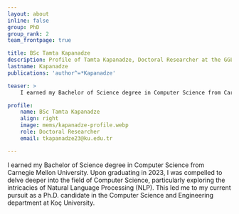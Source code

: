 ```yaml
---
layout: about
inline: false
group: PhD
group_rank: 2
team_frontpage: true

title: BSc Tamta Kapanadze
description: Profile of Tamta Kapanadze, Doctoral Researcher at the GGLab.
lastname: Kapanadze
publications: 'author^=*Kapanadze'

teaser: >
    I earned my Bachelor of Science degree in Computer Science from Carnegie Mellon University and am a first-year Ph.D. student in Computer Science and Engineering at Koç University.

profile:
    name: BSc Tamta Kapanadze
    align: right
    image: mems/kapanadze-profile.webp
    role: Doctoral Researcher
    email: tkapanadze23@ku.edu.tr

---
```

I earned my Bachelor of Science degree in Computer Science from Carnegie Mellon University. Upon graduating in 2023, I was compelled to delve deeper into the field of Computer Science, particularly exploring the intricacies of Natural Language Processing (NLP). This led me to my current pursuit as a Ph.D. candidate in the Computer Science and Engineering department at Koç University.